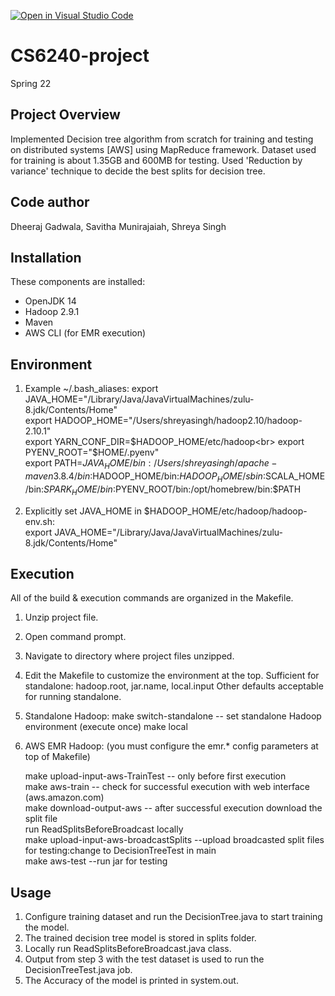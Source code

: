 [![Open in Visual Studio Code](https://classroom.github.com/assets/open-in-vscode-f059dc9a6f8d3a56e377f745f24479a46679e63a5d9fe6f495e02850cd0d8118.svg)](https://classroom.github.com/online_ide?assignment_repo_id=6999006&assignment_repo_type=AssignmentRepo)
# CS6240-project
Spring 22

**Project Overview**
--------------------
Implemented Decision tree algorithm from scratch for training and testing on distributed systems [AWS] using MapReduce framework. Dataset used for training is about 1.35GB and 600MB for testing. Used 'Reduction by variance' technique to decide the best splits for decision tree. 

Code author
-----------
Dheeraj Gadwala, Savitha Munirajaiah, Shreya Singh

Installation
------------
These components are installed:
- OpenJDK 14
- Hadoop 2.9.1
- Maven
- AWS CLI (for EMR execution)

Environment
-----------
1) Example ~/.bash_aliases: export JAVA_HOME="/Library/Java/JavaVirtualMachines/zulu-8.jdk/Contents/Home"<br>
   export HADOOP_HOME="/Users/shreyasingh/hadoop2.10/hadoop-2.10.1"<br>
   export YARN_CONF_DIR=$HADOOP_HOME/etc/hadoop<br>
   export PYENV_ROOT="$HOME/.pyenv"<br>
   export PATH=$JAVA_HOME/bin:/Users/shreyasingh/apache-maven3.8.4/bin:$HADOOP_HOME/bin:$HADOOP_HOME/sbin:$SCALA_HOME/bin:$SPARK_HOME/bin:$PYENV_ROOT/bin:/opt/homebrew/bin:$PATH

2) Explicitly set JAVA_HOME in $HADOOP_HOME/etc/hadoop/hadoop-env.sh:<br>
   export JAVA_HOME="/Library/Java/JavaVirtualMachines/zulu-8.jdk/Contents/Home"

Execution
---------
All of the build & execution commands are organized in the Makefile.
1) Unzip project file.
2) Open command prompt.
3) Navigate to directory where project files unzipped.
4) Edit the Makefile to customize the environment at the top.
   Sufficient for standalone: hadoop.root, jar.name, local.input
   Other defaults acceptable for running standalone.
5) Standalone Hadoop:
   make switch-standalone		-- set standalone Hadoop environment (execute once)
   make local

6) AWS EMR Hadoop: (you must configure the emr.* config parameters at top of Makefile)

   make upload-input-aws-TrainTest		-- only before first execution<br>
   make aws-train					-- check for successful execution with web interface (aws.amazon.com)<br>
   make download-output-aws			-- after successful execution download the split file<br>
   run ReadSplitsBeforeBroadcast locally<br>
   make upload-input-aws-broadcastSplits --upload broadcasted split files <br>
   for testing:change to DecisionTreeTest in main<br>
   make aws-test                 --run jar for testing<br>
   
**Usage**
---------
1. Configure training dataset and run the DecisionTree.java to start training the model.
2. The trained decision tree model is stored in splits folder.
3. Locally run ReadSplitsBeforeBroadcast.java class.
4. Output from step 3 with the test dataset is used to run the DecisionTreeTest.java job.
5. The Accuracy of the model is printed in system.out.
